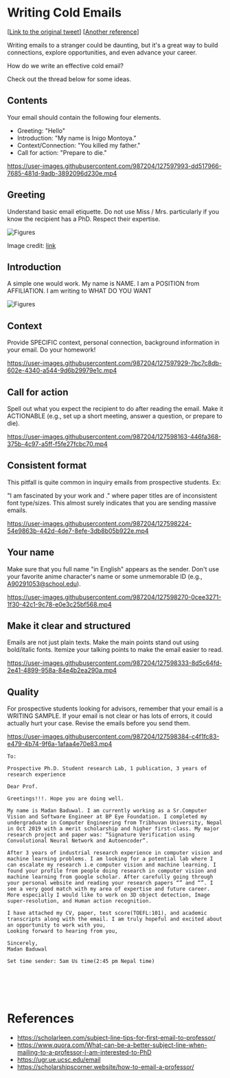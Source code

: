 # Writing Cold Emails

[[Link to the original tweet](https://twitter.com/jbhuang0604/status/1420611695848869892)]
[[Another reference](https://twitter.com/hgupta84/status/1437081893254701056)]

Writing emails to a stranger could be daunting, but it's a great way to build connections, explore opportunities, and even advance your career.

How do we write an effective cold email? 

Check out the thread below for some ideas.


## Contents

Your email should contain the following four elements. 

- Greeting: "Hello"
- Introduction: "My name is Inigo Montoya."
- Context/Connection: "You killed my father."
- Call for action: "Prepare to die."


https://user-images.githubusercontent.com/987204/127597993-dd517966-7685-481d-9adb-3892096d230e.mp4


## Greeting

Understand basic email etiquette. Do not use Miss / Mrs. particularly if you know the recipient has a PhD. Respect their expertise. 

![Figures](https://pbs.twimg.com/media/E7cBs5DWEAAFWRq?format=jpg&name=large)

Image credit: [link](https://twitter.com/brandonbayne/status/1416508720683622407)


## Introduction

A simple one would work. My name is NAME. I am a POSITION from AFFILIATION. I am writing to WHAT DO YOU WANT

![Figures](https://media.giphy.com/media/Q7LP0tm86sBWIqjFCL/giphy.gif)

## Context
  
Provide SPECIFIC context, personal connection, background information in your email. Do your homework!

https://user-images.githubusercontent.com/987204/127597929-7bc7c8db-602e-4340-a544-9d6b29979e1c.mp4


## Call for action
  
Spell out what you expect the recipient to do after reading the email. Make it ACTIONABLE (e.g., set up a short meeting, answer a question, or prepare to die).


https://user-images.githubusercontent.com/987204/127598163-446fa368-375b-4c97-a5ff-f5fe27fcbc70.mp4

  
## Consistent format
  
This pitfall is quite common in inquiry emails from prospective students. Ex:

"I am fascinated by your work <paper A> and <paper B>." where paper titles are of inconsistent font type/sizes. This almost surely indicates that you are sending massive emails.

https://user-images.githubusercontent.com/987204/127598224-54e9863b-442d-4de7-8efe-3db8b05b922e.mp4

## Your name
  
Make sure that you full name "in English" appears as the sender. Don't use your favorite anime character's name or some unmemorable ID (e.g., A90291053@school.edu).

https://user-images.githubusercontent.com/987204/127598270-0cee3271-1f30-42c1-9c78-e0e3c25bf568.mp4


## Make it clear and structured
  
Emails are not just plain texts. Make the main points stand out using bold/italic fonts. Itemize your talking points to make the email easier to read.

https://user-images.githubusercontent.com/987204/127598333-8d5c64fd-2e41-4899-958a-84e4b2ea290a.mp4

## Quality
  
For prospective students looking for advisors, remember that your email is a WRITING SAMPLE. If your email is not clear or has lots of errors, it could actually hurt your case. Revise the emails before you send them.

https://user-images.githubusercontent.com/987204/127598384-c4f1fc83-e479-4b74-9f6a-1afaa4e70e83.mp4
  
  


  ```
  To: 

 Prospective Ph.D. Student research Lab, 1 publication, 3 years of research experience

Dear Prof.

Greetings!!!. Hope you are doing well.

My name is Madan Baduwal. I am currently working as a Sr.Computer Vision and Software Engineer at BP Eye Foundation. I completed my undergraduate in Computer Engineering from Tribhuvan University, Nepal in Oct 2019 with a merit scholarship and higher first-class. My major research project and paper was: “Signature Verification using Convolutional Neural Network and Autoencoder”. 

After 3 years of industrial research experience in computer vision and machine learning problems. I am looking for a potential lab where I can escalate my research i.e computer vision and machine learning. I found your profile from people doing research in computer vision and machine learning from google scholar. After carefully going through your personal website and reading your research papers “” and “”. I see a very good match with my area of expertise and future career. More especially I would like to work on 3D object detection, Image super-resolution, and Human action recognition.
 
I have attached my CV, paper, test score(TOEFL:101), and academic transcripts along with the email. I am truly hopeful and excited about an opportunity to work with you,
Looking forward to hearing from you,
 
Sincerely,
Madan Baduwal
 
Set time sender: 5am Us time(2:45 pm Nepal time)
 
 
 
 
 

  ```
 
  
 # References
  * https://scholarleen.com/subject-line-tips-for-first-email-to-professor/
  * https://www.quora.com/What-can-be-a-better-subject-line-when-mailing-to-a-professor-I-am-interested-to-PhD
  * https://ugr.ue.ucsc.edu/email
  * https://scholarshipscorner.website/how-to-email-a-professor/
